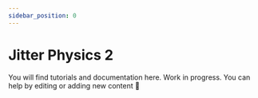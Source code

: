 ```yaml
---
sidebar_position: 0
---
```


# Jitter Physics 2

You will find tutorials and documentation here. Work in progress. You can help
by editing or adding new content 👋

